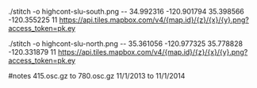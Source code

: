 ./stitch -o highcont-slu-south.png -- 34.992316 -120.901794 35.398566 -120.355225 11 https://api.tiles.mapbox.com/v4/{map.id}/{z}/{x}/{y}.png?access_token=pk.ey
 
./stitch -o highcont-slu-north.png -- 35.361056 -120.977325 35.778828 -120.331879 11 https://api.tiles.mapbox.com/v4/{map.id}/{z}/{x}/{y}.png?access_token=pk.ey
 
#notes
415.osc.gz to 780.osc.gz
11/1/2013 to 11/1/2014
